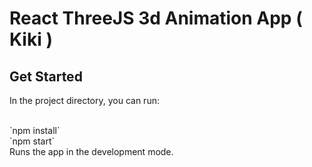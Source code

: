 # React ThreeJS 3d Animation App ( Kiki )


## Get Started
In the project directory, you can run:

<br>
  `npm install`
  <br>
  `npm start`
  
  <br>
  Runs the app in the development mode.
  
